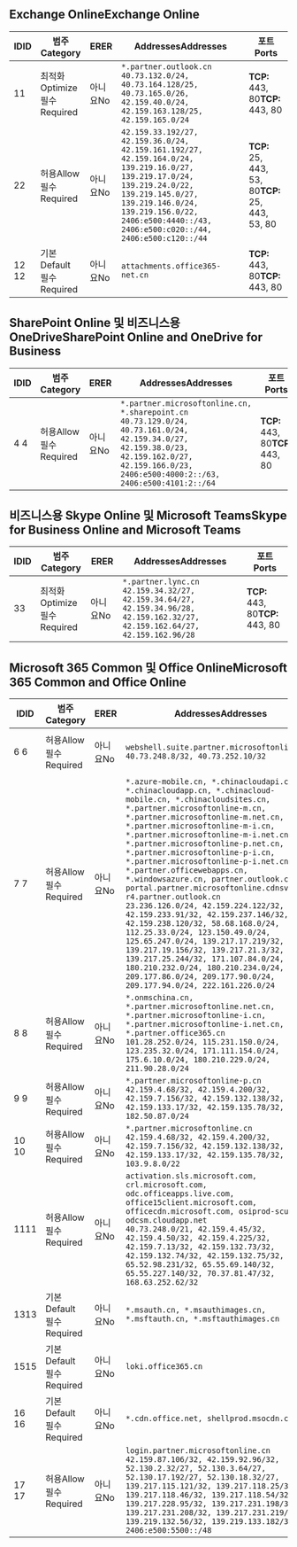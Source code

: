 <!--THIS FILE IS AUTOMATICALLY GENERATED. MANUAL CHANGES WILL BE OVERWRITTEN.-->
<!--Please contact the Office 365 Endpoints team with any questions.-->
<!--China endpoints version 2021032900-->
<!--File generated 2021-05-18 11:00:53.9210-->

## <a name="exchange-online"></a><span data-ttu-id="38f87-101">Exchange Online</span><span class="sxs-lookup"><span data-stu-id="38f87-101">Exchange Online</span></span>

<span data-ttu-id="38f87-102">ID</span><span class="sxs-lookup"><span data-stu-id="38f87-102">ID</span></span> | <span data-ttu-id="38f87-103">범주</span><span class="sxs-lookup"><span data-stu-id="38f87-103">Category</span></span> | <span data-ttu-id="38f87-104">ER</span><span class="sxs-lookup"><span data-stu-id="38f87-104">ER</span></span> | <span data-ttu-id="38f87-105">Addresses</span><span class="sxs-lookup"><span data-stu-id="38f87-105">Addresses</span></span> | <span data-ttu-id="38f87-106">포트</span><span class="sxs-lookup"><span data-stu-id="38f87-106">Ports</span></span>
-- | -------------------- | -- | ---------------------------------------------------------------------------------------------------------------------------------------------------------------------------------------------------------------------------------------------- | ------------------------
<span data-ttu-id="38f87-107">1</span><span class="sxs-lookup"><span data-stu-id="38f87-107">1</span></span> | <span data-ttu-id="38f87-108">최적화</span><span class="sxs-lookup"><span data-stu-id="38f87-108">Optimize</span></span><BR><span data-ttu-id="38f87-109">필수</span><span class="sxs-lookup"><span data-stu-id="38f87-109">Required</span></span> | <span data-ttu-id="38f87-110">아니요</span><span class="sxs-lookup"><span data-stu-id="38f87-110">No</span></span> | `*.partner.outlook.cn`<BR>`40.73.132.0/24, 40.73.164.128/25, 40.73.165.0/26, 42.159.40.0/24, 42.159.163.128/25, 42.159.165.0/24` | <span data-ttu-id="38f87-111">**TCP:** 443, 80</span><span class="sxs-lookup"><span data-stu-id="38f87-111">**TCP:** 443, 80</span></span>
<span data-ttu-id="38f87-112">2</span><span class="sxs-lookup"><span data-stu-id="38f87-112">2</span></span> | <span data-ttu-id="38f87-113">허용</span><span class="sxs-lookup"><span data-stu-id="38f87-113">Allow</span></span><BR><span data-ttu-id="38f87-114">필수</span><span class="sxs-lookup"><span data-stu-id="38f87-114">Required</span></span> | <span data-ttu-id="38f87-115">아니요</span><span class="sxs-lookup"><span data-stu-id="38f87-115">No</span></span> | `42.159.33.192/27, 42.159.36.0/24, 42.159.161.192/27, 42.159.164.0/24, 139.219.16.0/27, 139.219.17.0/24, 139.219.24.0/22, 139.219.145.0/27, 139.219.146.0/24, 139.219.156.0/22, 2406:e500:4440::/43, 2406:e500:c020::/44, 2406:e500:c120::/44` | <span data-ttu-id="38f87-116">**TCP:** 25, 443, 53, 80</span><span class="sxs-lookup"><span data-stu-id="38f87-116">**TCP:** 25, 443, 53, 80</span></span>
<span data-ttu-id="38f87-117">12 </span><span class="sxs-lookup"><span data-stu-id="38f87-117">12</span></span> | <span data-ttu-id="38f87-118">기본</span><span class="sxs-lookup"><span data-stu-id="38f87-118">Default</span></span><BR><span data-ttu-id="38f87-119">필수</span><span class="sxs-lookup"><span data-stu-id="38f87-119">Required</span></span> | <span data-ttu-id="38f87-120">아니요</span><span class="sxs-lookup"><span data-stu-id="38f87-120">No</span></span> | `attachments.office365-net.cn` | <span data-ttu-id="38f87-121">**TCP:** 443, 80</span><span class="sxs-lookup"><span data-stu-id="38f87-121">**TCP:** 443, 80</span></span>

## <a name="sharepoint-online-and-onedrive-for-business"></a><span data-ttu-id="38f87-122">SharePoint Online 및 비즈니스용 OneDrive</span><span class="sxs-lookup"><span data-stu-id="38f87-122">SharePoint Online and OneDrive for Business</span></span>

<span data-ttu-id="38f87-123">ID</span><span class="sxs-lookup"><span data-stu-id="38f87-123">ID</span></span> | <span data-ttu-id="38f87-124">범주</span><span class="sxs-lookup"><span data-stu-id="38f87-124">Category</span></span> | <span data-ttu-id="38f87-125">ER</span><span class="sxs-lookup"><span data-stu-id="38f87-125">ER</span></span> | <span data-ttu-id="38f87-126">Addresses</span><span class="sxs-lookup"><span data-stu-id="38f87-126">Addresses</span></span> | <span data-ttu-id="38f87-127">포트</span><span class="sxs-lookup"><span data-stu-id="38f87-127">Ports</span></span>
-- | ----------------- | -- | --------------------------------------------------------------------------------------------------------------------------------------------------------------------------------------------------- | ----------------
<span data-ttu-id="38f87-128">4 </span><span class="sxs-lookup"><span data-stu-id="38f87-128">4</span></span> | <span data-ttu-id="38f87-129">허용</span><span class="sxs-lookup"><span data-stu-id="38f87-129">Allow</span></span><BR><span data-ttu-id="38f87-130">필수</span><span class="sxs-lookup"><span data-stu-id="38f87-130">Required</span></span> | <span data-ttu-id="38f87-131">아니요</span><span class="sxs-lookup"><span data-stu-id="38f87-131">No</span></span> | `*.partner.microsoftonline.cn, *.sharepoint.cn`<BR>`40.73.129.0/24, 40.73.161.0/24, 42.159.34.0/27, 42.159.38.0/23, 42.159.162.0/27, 42.159.166.0/23, 2406:e500:4000:2::/63, 2406:e500:4101:2::/64` | <span data-ttu-id="38f87-132">**TCP:** 443, 80</span><span class="sxs-lookup"><span data-stu-id="38f87-132">**TCP:** 443, 80</span></span>

## <a name="skype-for-business-online-and-microsoft-teams"></a><span data-ttu-id="38f87-133">비즈니스용 Skype Online 및 Microsoft Teams</span><span class="sxs-lookup"><span data-stu-id="38f87-133">Skype for Business Online and Microsoft Teams</span></span>

<span data-ttu-id="38f87-134">ID</span><span class="sxs-lookup"><span data-stu-id="38f87-134">ID</span></span> | <span data-ttu-id="38f87-135">범주</span><span class="sxs-lookup"><span data-stu-id="38f87-135">Category</span></span> | <span data-ttu-id="38f87-136">ER</span><span class="sxs-lookup"><span data-stu-id="38f87-136">ER</span></span> | <span data-ttu-id="38f87-137">Addresses</span><span class="sxs-lookup"><span data-stu-id="38f87-137">Addresses</span></span> | <span data-ttu-id="38f87-138">포트</span><span class="sxs-lookup"><span data-stu-id="38f87-138">Ports</span></span>
-- | -------------------- | -- | -------------------------------------------------------------------------------------------------------------------------------- | ----------------
<span data-ttu-id="38f87-139">3</span><span class="sxs-lookup"><span data-stu-id="38f87-139">3</span></span> | <span data-ttu-id="38f87-140">최적화</span><span class="sxs-lookup"><span data-stu-id="38f87-140">Optimize</span></span><BR><span data-ttu-id="38f87-141">필수</span><span class="sxs-lookup"><span data-stu-id="38f87-141">Required</span></span> | <span data-ttu-id="38f87-142">아니요</span><span class="sxs-lookup"><span data-stu-id="38f87-142">No</span></span> | `*.partner.lync.cn`<BR>`42.159.34.32/27, 42.159.34.64/27, 42.159.34.96/28, 42.159.162.32/27, 42.159.162.64/27, 42.159.162.96/28` | <span data-ttu-id="38f87-143">**TCP:** 443, 80</span><span class="sxs-lookup"><span data-stu-id="38f87-143">**TCP:** 443, 80</span></span>

## <a name="microsoft-365-common-and-office-online"></a><span data-ttu-id="38f87-144">Microsoft 365 Common 및 Office Online</span><span class="sxs-lookup"><span data-stu-id="38f87-144">Microsoft 365 Common and Office Online</span></span>

<span data-ttu-id="38f87-145">ID</span><span class="sxs-lookup"><span data-stu-id="38f87-145">ID</span></span> | <span data-ttu-id="38f87-146">범주</span><span class="sxs-lookup"><span data-stu-id="38f87-146">Category</span></span> | <span data-ttu-id="38f87-147">ER</span><span class="sxs-lookup"><span data-stu-id="38f87-147">ER</span></span> | <span data-ttu-id="38f87-148">Addresses</span><span class="sxs-lookup"><span data-stu-id="38f87-148">Addresses</span></span> | <span data-ttu-id="38f87-149">포트</span><span class="sxs-lookup"><span data-stu-id="38f87-149">Ports</span></span>
-- | ------------------- | -- | ---------------------------------------------------------------------------------------------------------------------------------------------------------------------------------------------------------------------------------------------------------------------------------------------------------------------------------------------------------------------------------------------------------------------------------------------------------------------------------------------------------------------------------------------------------------------------------------------------------------------------------------------------------------------------------------------------------------------------------------------------------------------------------------------------------------------------------------------------------------------------- | ----------------
<span data-ttu-id="38f87-150">6 </span><span class="sxs-lookup"><span data-stu-id="38f87-150">6</span></span> | <span data-ttu-id="38f87-151">허용</span><span class="sxs-lookup"><span data-stu-id="38f87-151">Allow</span></span><BR><span data-ttu-id="38f87-152">필수</span><span class="sxs-lookup"><span data-stu-id="38f87-152">Required</span></span> | <span data-ttu-id="38f87-153">아니요</span><span class="sxs-lookup"><span data-stu-id="38f87-153">No</span></span> | `webshell.suite.partner.microsoftonline.cn`<BR>`40.73.248.8/32, 40.73.252.10/32` | <span data-ttu-id="38f87-154">**TCP:** 443, 80</span><span class="sxs-lookup"><span data-stu-id="38f87-154">**TCP:** 443, 80</span></span>
<span data-ttu-id="38f87-155">7 </span><span class="sxs-lookup"><span data-stu-id="38f87-155">7</span></span> | <span data-ttu-id="38f87-156">허용</span><span class="sxs-lookup"><span data-stu-id="38f87-156">Allow</span></span><BR><span data-ttu-id="38f87-157">필수</span><span class="sxs-lookup"><span data-stu-id="38f87-157">Required</span></span> | <span data-ttu-id="38f87-158">아니요</span><span class="sxs-lookup"><span data-stu-id="38f87-158">No</span></span> | `*.azure-mobile.cn, *.chinacloudapi.cn, *.chinacloudapp.cn, *.chinacloud-mobile.cn, *.chinacloudsites.cn, *.partner.microsoftonline-m.cn, *.partner.microsoftonline-m.net.cn, *.partner.microsoftonline-m-i.cn, *.partner.microsoftonline-m-i.net.cn, *.partner.microsoftonline-p.net.cn, *.partner.microsoftonline-p-i.cn, *.partner.microsoftonline-p-i.net.cn, *.partner.officewebapps.cn, *.windowsazure.cn, partner.outlook.cn, portal.partner.microsoftonline.cdnsvc.com, r4.partner.outlook.cn`<BR>`23.236.126.0/24, 42.159.224.122/32, 42.159.233.91/32, 42.159.237.146/32, 42.159.238.120/32, 58.68.168.0/24, 112.25.33.0/24, 123.150.49.0/24, 125.65.247.0/24, 139.217.17.219/32, 139.217.19.156/32, 139.217.21.3/32, 139.217.25.244/32, 171.107.84.0/24, 180.210.232.0/24, 180.210.234.0/24, 209.177.86.0/24, 209.177.90.0/24, 209.177.94.0/24, 222.161.226.0/24` | <span data-ttu-id="38f87-159">**TCP:** 443, 80</span><span class="sxs-lookup"><span data-stu-id="38f87-159">**TCP:** 443, 80</span></span>
<span data-ttu-id="38f87-160">8 </span><span class="sxs-lookup"><span data-stu-id="38f87-160">8</span></span> | <span data-ttu-id="38f87-161">허용</span><span class="sxs-lookup"><span data-stu-id="38f87-161">Allow</span></span><BR><span data-ttu-id="38f87-162">필수</span><span class="sxs-lookup"><span data-stu-id="38f87-162">Required</span></span> | <span data-ttu-id="38f87-163">아니요</span><span class="sxs-lookup"><span data-stu-id="38f87-163">No</span></span> | `*.onmschina.cn, *.partner.microsoftonline.net.cn, *.partner.microsoftonline-i.cn, *.partner.microsoftonline-i.net.cn, *.partner.office365.cn`<BR>`101.28.252.0/24, 115.231.150.0/24, 123.235.32.0/24, 171.111.154.0/24, 175.6.10.0/24, 180.210.229.0/24, 211.90.28.0/24` | <span data-ttu-id="38f87-164">**TCP:** 443, 80</span><span class="sxs-lookup"><span data-stu-id="38f87-164">**TCP:** 443, 80</span></span>
<span data-ttu-id="38f87-165">9 </span><span class="sxs-lookup"><span data-stu-id="38f87-165">9</span></span> | <span data-ttu-id="38f87-166">허용</span><span class="sxs-lookup"><span data-stu-id="38f87-166">Allow</span></span><BR><span data-ttu-id="38f87-167">필수</span><span class="sxs-lookup"><span data-stu-id="38f87-167">Required</span></span> | <span data-ttu-id="38f87-168">아니요</span><span class="sxs-lookup"><span data-stu-id="38f87-168">No</span></span> | `*.partner.microsoftonline-p.cn`<BR>`42.159.4.68/32, 42.159.4.200/32, 42.159.7.156/32, 42.159.132.138/32, 42.159.133.17/32, 42.159.135.78/32, 182.50.87.0/24` | <span data-ttu-id="38f87-169">**TCP:** 443, 80</span><span class="sxs-lookup"><span data-stu-id="38f87-169">**TCP:** 443, 80</span></span>
<span data-ttu-id="38f87-170">10  </span><span class="sxs-lookup"><span data-stu-id="38f87-170">10</span></span> | <span data-ttu-id="38f87-171">허용</span><span class="sxs-lookup"><span data-stu-id="38f87-171">Allow</span></span><BR><span data-ttu-id="38f87-172">필수</span><span class="sxs-lookup"><span data-stu-id="38f87-172">Required</span></span> | <span data-ttu-id="38f87-173">아니요</span><span class="sxs-lookup"><span data-stu-id="38f87-173">No</span></span> | `*.partner.microsoftonline.cn`<BR>`42.159.4.68/32, 42.159.4.200/32, 42.159.7.156/32, 42.159.132.138/32, 42.159.133.17/32, 42.159.135.78/32, 103.9.8.0/22` | <span data-ttu-id="38f87-174">**TCP:** 443, 80</span><span class="sxs-lookup"><span data-stu-id="38f87-174">**TCP:** 443, 80</span></span>
<span data-ttu-id="38f87-175">11</span><span class="sxs-lookup"><span data-stu-id="38f87-175">11</span></span> | <span data-ttu-id="38f87-176">허용</span><span class="sxs-lookup"><span data-stu-id="38f87-176">Allow</span></span><BR><span data-ttu-id="38f87-177">필수</span><span class="sxs-lookup"><span data-stu-id="38f87-177">Required</span></span> | <span data-ttu-id="38f87-178">아니요</span><span class="sxs-lookup"><span data-stu-id="38f87-178">No</span></span> | `activation.sls.microsoft.com, crl.microsoft.com, odc.officeapps.live.com, office15client.microsoft.com, officecdn.microsoft.com, osiprod-scus01-odcsm.cloudapp.net`<BR>`40.73.248.0/21, 42.159.4.45/32, 42.159.4.50/32, 42.159.4.225/32, 42.159.7.13/32, 42.159.132.73/32, 42.159.132.74/32, 42.159.132.75/32, 65.52.98.231/32, 65.55.69.140/32, 65.55.227.140/32, 70.37.81.47/32, 168.63.252.62/32` | <span data-ttu-id="38f87-179">**TCP:** 443, 80</span><span class="sxs-lookup"><span data-stu-id="38f87-179">**TCP:** 443, 80</span></span>
<span data-ttu-id="38f87-180">13</span><span class="sxs-lookup"><span data-stu-id="38f87-180">13</span></span> | <span data-ttu-id="38f87-181">기본</span><span class="sxs-lookup"><span data-stu-id="38f87-181">Default</span></span><BR><span data-ttu-id="38f87-182">필수</span><span class="sxs-lookup"><span data-stu-id="38f87-182">Required</span></span> | <span data-ttu-id="38f87-183">아니요</span><span class="sxs-lookup"><span data-stu-id="38f87-183">No</span></span> | `*.msauth.cn, *.msauthimages.cn, *.msftauth.cn, *.msftauthimages.cn` | <span data-ttu-id="38f87-184">**TCP:** 443, 80</span><span class="sxs-lookup"><span data-stu-id="38f87-184">**TCP:** 443, 80</span></span>
<span data-ttu-id="38f87-185">15</span><span class="sxs-lookup"><span data-stu-id="38f87-185">15</span></span> | <span data-ttu-id="38f87-186">기본</span><span class="sxs-lookup"><span data-stu-id="38f87-186">Default</span></span><BR><span data-ttu-id="38f87-187">필수</span><span class="sxs-lookup"><span data-stu-id="38f87-187">Required</span></span> | <span data-ttu-id="38f87-188">아니요</span><span class="sxs-lookup"><span data-stu-id="38f87-188">No</span></span> | `loki.office365.cn` | <span data-ttu-id="38f87-189">**TCP:** 443</span><span class="sxs-lookup"><span data-stu-id="38f87-189">**TCP:** 443</span></span>
<span data-ttu-id="38f87-190">16 </span><span class="sxs-lookup"><span data-stu-id="38f87-190">16</span></span> | <span data-ttu-id="38f87-191">기본</span><span class="sxs-lookup"><span data-stu-id="38f87-191">Default</span></span><BR><span data-ttu-id="38f87-192">필수</span><span class="sxs-lookup"><span data-stu-id="38f87-192">Required</span></span> | <span data-ttu-id="38f87-193">아니요</span><span class="sxs-lookup"><span data-stu-id="38f87-193">No</span></span> | `*.cdn.office.net, shellprod.msocdn.com` | <span data-ttu-id="38f87-194">**TCP:** 443</span><span class="sxs-lookup"><span data-stu-id="38f87-194">**TCP:** 443</span></span>
<span data-ttu-id="38f87-195">17 </span><span class="sxs-lookup"><span data-stu-id="38f87-195">17</span></span> | <span data-ttu-id="38f87-196">허용</span><span class="sxs-lookup"><span data-stu-id="38f87-196">Allow</span></span><BR><span data-ttu-id="38f87-197">필수</span><span class="sxs-lookup"><span data-stu-id="38f87-197">Required</span></span> | <span data-ttu-id="38f87-198">아니요</span><span class="sxs-lookup"><span data-stu-id="38f87-198">No</span></span> | `login.partner.microsoftonline.cn`<BR>`42.159.87.106/32, 42.159.92.96/32, 52.130.2.32/27, 52.130.3.64/27, 52.130.17.192/27, 52.130.18.32/27, 139.217.115.121/32, 139.217.118.25/32, 139.217.118.46/32, 139.217.118.54/32, 139.217.228.95/32, 139.217.231.198/32, 139.217.231.208/32, 139.217.231.219/32, 139.219.132.56/32, 139.219.133.182/32, 2406:e500:5500::/48` | <span data-ttu-id="38f87-199">**TCP:** 443, 80</span><span class="sxs-lookup"><span data-stu-id="38f87-199">**TCP:** 443, 80</span></span>
